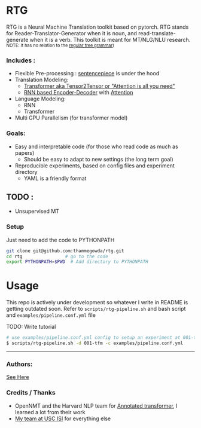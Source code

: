 # RTG

RTG is a Neural Machine Translation toolkit based on pytorch.
RTG stands for Reader-Translator-Generator when it is noun, and read-translate-generate when it is a verb.
This toolkit is meant for MT/NLG/NLU research.
<small>NOTE: It has no relation to the [regular tree grammar](https://en.wikipedia.org/wiki/Regular_tree_grammar))</small>

### Includes  :
+ Flexible Pre-processing : [sentencepiece](https://github.com/google/sentencepiece) is under the hood
+ Translation Modeling:
  + [Transformer aka Tensor2Tensor or "Attention is all you need"](https://arxiv.org/abs/1706.03762)
  + [RNN based Encoder-Decoder](https://papers.nips.cc/paper/5346-sequence-to-sequence-learning-with-neural-networks.pdf) with [Attention](https://nlp.stanford.edu/pubs/emnlp15_attn.pdf)
+ Language Modeling:
  + RNN
  + Transformer
+ Multi GPU Parallelism (for transformer model)

### Goals:
+ Easy and interpretable code (for those who read code as much as papers)
  + Should be easy to adapt to new settings (the long term goal)
+ Reproducible experiments, based on config files and experiment directory
  + YAML is a friendly format

## TODO :
+ Unsupervised MT


### Setup
Just need to add the code to PYTHONPATH

```bash
git clone git@github.com:thammegowda/rtg.git
cd rtg                # go to the code
export PYTHONPATH=$PWD  # Add directory to PYTHONPATH
```

# Usage
This repo is actively under development so whatever I write in README is getting outdated soon.
Refer to `scripts/rtg-pipeline.sh` and bash script and `examples/pipeline.conf.yml` file

TODO: Write tutorial
```bash
# use examples/pipeline.conf.yml config to setup an experiment at 001-tfm dir
$ scripts/rtg-pipeline.sh -d 001-tfm -c examples/pipeline.conf.yml
```

---------
### Authors:
[See Here](https://github.com/thammegowda/rtg/graphs/contributors)


### Credits / Thanks
+ OpenNMT and the Harvard NLP team for [Annotated transformer](http://nlp.seas.harvard.edu/2018/04/03/attention.html), I learned a lot from their work
+ [My team at USC ISI](https://www.isi.edu/research_groups/nlg/people) for everything else


